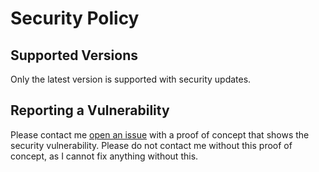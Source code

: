 # Security Policy

## Supported Versions

Only the latest version is supported with security updates.

## Reporting a Vulnerability

Please contact me [open an issue](https://github.com/makaanneo/joplin-plugin-athena/issues) with a proof of concept that shows the security vulnerability. Please do not contact me without this proof of concept, as I cannot fix anything without this.
